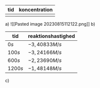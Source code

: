 
| tid | koncentration |
| --- | ------------- |
|     |               |


a)
![[Pasted image 20230815112122.png]]
b)

| tid  | reaktionshastighed |
| ---- | ------------------ |
| $0s$    | $-3,40833 M/s$           |
| $100s$  | $-3,24166M/s$           |
| $600s$  | $-2,23690M/s$           |
| $1200s$ | $-1,48148 M/s$           |

c)


